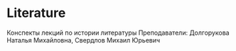 # Literature
Конспекты лекций по истории литературы
Преподаватели: Долгорукова Наталья Михайловна, Свердлов Михаил Юрьевич
